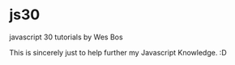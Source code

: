 # js30
javascript 30 tutorials by Wes Bos

This is sincerely just to help further my Javascript Knowledge.  :D
